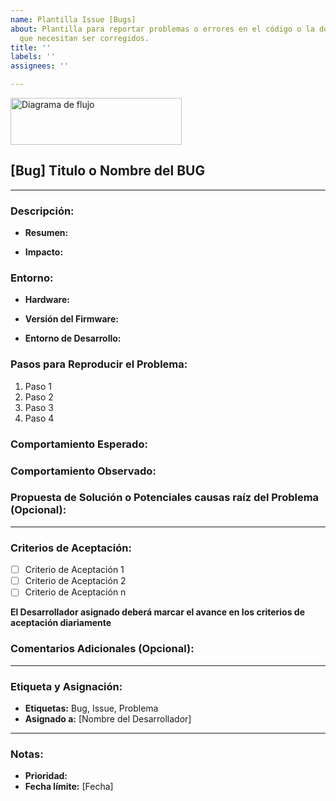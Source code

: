 ```yaml
---
name: Plantilla Issue [Bugs]
about: Plantilla para reportar problemas o errores en el código o la documentación
  que necesitan ser corregidos.
title: ''
labels: ''
assignees: ''

---
```


<img src="https://didcom.com.mx/wp-content/uploads/2016/12/Didcom-logo.png" alt="Diagrama de flujo" width="274px" height="75px">

## **[Bug] Titulo o Nombre del BUG**


---

### **Descripción:**

- **Resumen:**


 - **Impacto:**


### **Entorno:**

- **Hardware:**

- **Versión del Firmware:**

- **Entorno de Desarrollo:**

### **Pasos para Reproducir el Problema:**

1. Paso 1
2. Paso 2
3. Paso 3
4. Paso 4

### **Comportamiento Esperado:**



### **Comportamiento Observado:**



### **Propuesta de Solución o Potenciales causas raíz del Problema (Opcional):**



---

### **Criterios de Aceptación:**

- [ ] Criterio de Aceptación 1
- [ ] Criterio de Aceptación 2
- [ ] Criterio de Aceptación n

**El Desarrollador asignado deberá marcar el avance en los criterios de aceptación diariamente**

### **Comentarios Adicionales (Opcional):**

---

### **Etiqueta y Asignación:**

- **Etiquetas:** Bug, Issue, Problema
- **Asignado a:** [Nombre del Desarrollador]

---

### **Notas:**

- **Prioridad:** 
- **Fecha límite:** [Fecha]
